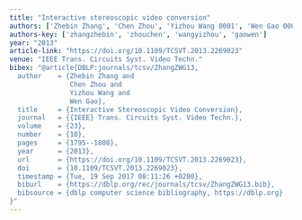 ```yaml
---
title: "Interactive stereoscopic video conversion"
authors: ['Zhebin Zhang', 'Chen Zhou', 'Yizhou Wang 0001', 'Wen Gao 0001']
authors-key: ['zhangzhebin', 'zhouchen', 'wangyizhou', 'gaowen']
year: "2013"
article-link: "https://doi.org/10.1109/TCSVT.2013.2269023"
venue: "IEEE Trans. Circuits Syst. Video Techn."
bibex: "@article{DBLP:journals/tcsv/ZhangZWG13,
  author    = {Zhebin Zhang and
               Chen Zhou and
               Yizhou Wang and
               Wen Gao},
  title     = {Interactive Stereoscopic Video Conversion},
  journal   = {{IEEE} Trans. Circuits Syst. Video Techn.},
  volume    = {23},
  number    = {10},
  pages     = {1795--1808},
  year      = {2013},
  url       = {https://doi.org/10.1109/TCSVT.2013.2269023},
  doi       = {10.1109/TCSVT.2013.2269023},
  timestamp = {Tue, 19 Sep 2017 08:11:26 +0200},
  biburl    = {https://dblp.org/rec/journals/tcsv/ZhangZWG13.bib},
  bibsource = {dblp computer science bibliography, https://dblp.org}
}"
---
```

